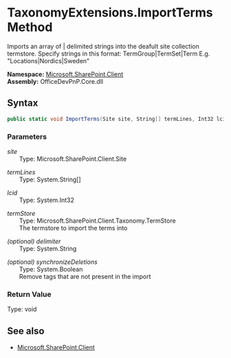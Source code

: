 # TaxonomyExtensions.ImportTerms Method  
Imports an array of | delimited strings into the deafult site collection termstore. Specify strings in this format: TermGroup|TermSet|Term E.g. "Locations|Nordics|Sweden"  

**Namespace:** [Microsoft.SharePoint.Client](Microsoft.SharePoint.Client.md)  
**Assembly:** OfficeDevPnP.Core.dll  
## Syntax
```C#
public static void ImportTerms(Site site, String[] termLines, Int32 lcid, TermStore termStore, String delimiter, Boolean synchronizeDeletions)
```
### Parameters
*site*  
&emsp;&emsp;Type: Microsoft.SharePoint.Client.Site  

*termLines*  
&emsp;&emsp;Type: System.String[]  

*lcid*  
&emsp;&emsp;Type: System.Int32  

*termStore*  
&emsp;&emsp;Type: Microsoft.SharePoint.Client.Taxonomy.TermStore  
&emsp;&emsp;The termstore to import the terms into  

*(optional) delimiter*  
&emsp;&emsp;Type: System.String  

*(optional) synchronizeDeletions*  
&emsp;&emsp;Type: System.Boolean  
&emsp;&emsp;Remove tags that are not present in the import  

### Return Value
Type: void  

## See also
- [Microsoft.SharePoint.Client](Microsoft.SharePoint.Client.md)

